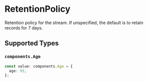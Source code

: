 # RetentionPolicy

Retention policy for the stream.
If unspecified, the default is to retain records for 7 days.


## Supported Types

### `components.Age`

```typescript
const value: components.Age = {
  age: 93,
};
```

